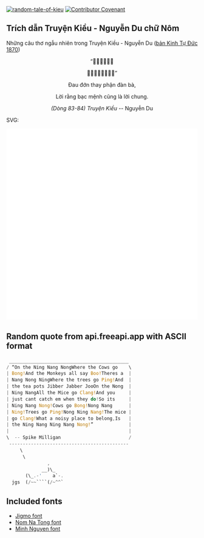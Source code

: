 [![random-tale-of-kieu](https://github.com/huuquyet/random-tale-of-kieu/actions/workflows/random-tale-of-kieu.yml/badge.svg)](https://github.com/huuquyet/random-tale-of-kieu/actions/workflows/random-tale-of-kieu.yml)
[![Contributor Covenant](https://img.shields.io/badge/Contributor%20Covenant-2.1-4baaaa.svg)](.github/CODE_OF_CONDUCT.md "Contributor Covenant 2.1")

## Trích dẫn Truyện Kiều - Nguyễn Du chữ Nôm

Những câu thơ ngẫu nhiên trong Truyện Kiều - Nguyễn Du ([bản Kinh Tự Đức 1870](https://vi.wikisource.org/wiki/Truy%E1%BB%87n_Ki%E1%BB%81u_(b%E1%BA%A3n_Kinh_T%E1%BB%B1_%C4%90%E1%BB%A9c_1870)))

<div align="center">
<!-- START_KIEU -->
      <p class="nom">“𤴬疸台分彈󰜏</p>
      <p class="nom">𠳒浪薄命拱羅𠳒終”</p>
      <p class="quocngu">Đau đớn thay phận đàn bà,</p>
      <p class="quocngu">Lời rằng bạc mệnh cũng là lời chung.</p>
      <p class="author"><i>(Dòng 83-84) Truyện Kiều</i> -- Nguyễn Du</p>
<!-- END_KIEU -->
</div>

SVG:

<div align="center">
  <img src="./assets/random-kieu.svg" alt="The Tale of Kieu - Nguyen Du">
</div>

## Random quote from api.freeapi.app with ASCII format

<!-- START_QUOTE -->
```rust
 ____________________________________________
/ “On the Ning Nang NongWhere the Cows go    \
| Bong!And the Monkeys all say Boo!Theres a  |
| Nang Nong NingWhere the trees go Ping!And  |
| the tea pots Jibber Jabber JooOn the Nong  |
| Ning NangAll the Mice go Clang!And you     |
| just cant catch em when they do!So its     |
| Ning Nang Nong!Cows go Bong!Nong Nang      |
| Ning!Trees go Ping!Nong Ning Nang!The mice |
| go Clang!What a noisy place to belong,Is   |
| the Ning Nang Ning Nang Nong!”             |
|                                            |
\  -- Spike Milligan                         /
 --------------------------------------------
     \
      \
               ,
             __)\_  
       (\_.-'    a`-.
  jgs  (/~~````(/~^^` 

```
<!-- END_QUOTE -->

## Included fonts

- [Jigmo font](https://github.com/kamichikoichi/jigmo)
- [Nom Na Tong font](https://github.com/nomfoundation/font)
- [Minh Nguyen font](https://github.com/TKYKmori/Minh-Nguyen)
